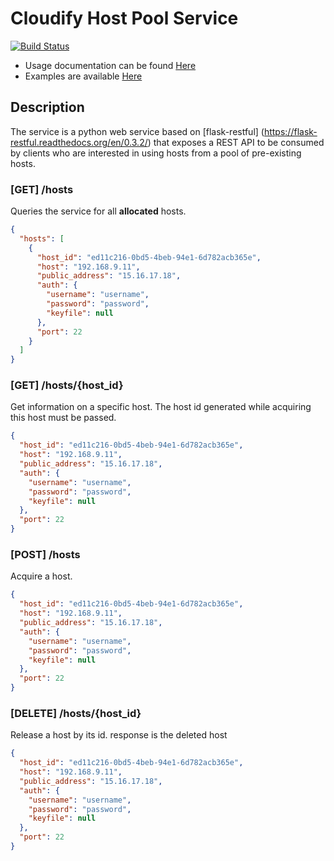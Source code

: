 Cloudify Host Pool Service
==========================

[![Build Status](https://travis-ci.org/cloudify-cosmo/cloudify-host-pool-service.svg?branch=master)](https://travis-ci.org/cloudify-cosmo/cloudify-host-pool-service)

- Usage documentation can be found [Here](http://getcloudify.org/guide/3.2/plugin-host-pool.html#host-pool-service)
- Examples are available [Here](examples)

## Description

The service is a python web service based on [flask-restful]
(https://flask-restful.readthedocs.org/en/0.3.2/) that exposes a REST API to
 be consumed by clients who are interested in using hosts from a pool of
 pre-existing hosts.

### [GET] /hosts

Queries the service for all **allocated** hosts.

```json
{
  "hosts": [
    {
      "host_id": "ed11c216-0bd5-4beb-94e1-6d782acb365e",
      "host": "192.168.9.11",
      "public_address": "15.16.17.18",
      "auth": {
        "username": "username",
        "password": "password",
        "keyfile": null
      },
      "port": 22
    }
  ]
}
```

### [GET] /hosts/{host_id}

Get information on a specific host. The host id generated while acquiring
this host must be passed.

```json
{
  "host_id": "ed11c216-0bd5-4beb-94e1-6d782acb365e",
  "host": "192.168.9.11",
  "public_address": "15.16.17.18",
  "auth": {
    "username": "username",
    "password": "password",
    "keyfile": null
  },
  "port": 22
}
```

### [POST] /hosts

Acquire a host.

```json
{
  "host_id": "ed11c216-0bd5-4beb-94e1-6d782acb365e",
  "host": "192.168.9.11",
  "public_address": "15.16.17.18",
  "auth": {
    "username": "username",
    "password": "password",
    "keyfile": null
  },
  "port": 22
}
```

### [DELETE] /hosts/{host_id}

Release a host by its id. response is the deleted host

```json
{
  "host_id": "ed11c216-0bd5-4beb-94e1-6d782acb365e",
  "host": "192.168.9.11",
  "public_address": "15.16.17.18",
  "auth": {
    "username": "username",
    "password": "password",
    "keyfile": null
  },
  "port": 22
}
```

